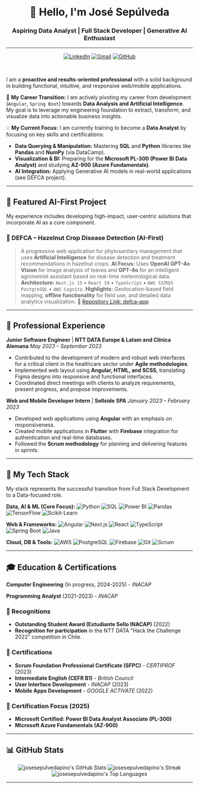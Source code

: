<h1 align="center">👋 Hello, I'm José Sepúlveda</h1>
<h3 align="center">Aspiring Data Analyst | Full Stack Developer | Generative AI Enthusiast</h3>

---

<div align="center">
  <p>
    <a href="https://www.linkedin.com/in/josesepulvedapino/"><img src="https://img.shields.io/badge/LinkedIn-0077B5?style=for-the-badge&logo=linkedin&logoColor=white" alt="LinkedIn"></a>
    <a href="mailto:josealejandrosepulvedapino@gmail.com"><img src="https://img.shields.io/badge/Gmail-D14836?style=for-the-badge&logo=gmail&logoColor=white" alt="Gmail"></a>
    <a href="https://github.com/josesepulvedapino"><img src="https://img.shields.io/badge/GitHub-181717?style=for-the-badge&logo=github&logoColor=white" alt="GitHub"></a>
  </p>
</div>

<br>

I am a **proactive and results-oriented professional** with a solid background in building functional, intuitive, and responsive web/mobile applications.

🚀 **My Career Transition:** I am actively pivoting my career from development (`Angular`, `Spring Boot`) towards **Data Analysis and Artificial Intelligence**. My goal is to leverage my engineering foundation to extract, transform, and visualize data into actionable business insights.

💡 **My Current Focus:** I am currently training to become a **Data Analyst** by focusing on key skills and certifications:
- **Data Querying & Manipulation:** Mastering **SQL** and **Python** libraries like **Pandas** and **NumPy** (via DataCamp).
- **Visualization & BI:** Preparing for the **Microsoft PL-300 (Power BI Data Analyst)** and studying **AZ-900 (Azure Fundamentals)**.
- **AI Integration:** Applying Generative AI models in real-world applications (see DEFCA project).

---

## 🚀 Featured AI-First Project

My experience includes developing high-impact, user-centric solutions that incorporate AI as a core component.

### 🌿 DEFCA – Hazelnut Crop Disease Detection (AI-First)
> A progressive web application for phytosanitary management that uses **Artificial Intelligence** for disease detection and treatment recommendations in hazelnut crops.
**AI Focus:** Uses **OpenAI GPT-4o Vision** for image analysis of leaves and **GPT-4o** for an intelligent agronomist assistant based on real-time meteorological data.
**Architecture:** `Next.js 15` • `React 19` • `TypeScript` • `AWS S3`/`RDS PostgreSQL` • `AWS Cognito`.
**Highlights:** Geolocation-based field mapping, **offline functionality** for field use, and detailed data analytics visualization.
🔗 [Repository Link: defca-app](https://github.com/josesepulvedapino/defca-app/tree/feature/assistant-agronomist)

---

## 💼 Professional Experience

**Junior Software Engineer** | **NTT DATA Europe & Latam and Clínica Alemana**
*May 2023 – September 2023*
- Contributed to the development of modern and robust web interfaces for a critical client in the healthcare sector under **Agile methodologies**.
- Implemented web layout using **Angular, HTML, and SCSS**, translating Figma designs into responsive and functional interfaces.
- Coordinated direct meetings with clients to analyze requirements, present progress, and propose improvements.

**Web and Mobile Developer Intern** | **Sellside SPA**
*January 2023 – February 2023*
- Developed web applications using **Angular** with an emphasis on responsiveness.
- Created mobile applications in **Flutter** with **Firebase** integration for authentication and real-time databases.
- Followed the **Scrum methodology** for planning and delivering features in sprints.

---

## 🧠 My Tech Stack

My stack represents the successful transition from Full Stack Development to a Data-focused role.

**Data, AI & ML (Core Focus):**
![Python](https://img.shields.io/badge/Python-3776AB?style=for-the-badge&logo=python&logoColor=white)
![SQL](https://img.shields.io/badge/SQL-4479A1?style=for-the-badge&logo=mysql&logoColor=white)
![Power BI](https://img.shields.io/badge/Power_BI-F2C811?style=for-the-badge&logo=powerbi&logoColor=black)
![Pandas](https://img.shields.io/badge/Pandas-150458?style=for-the-badge&logo=pandas&logoColor=white)
![TensorFlow](https://img.shields.io/badge/TensorFlow-FF6F00?style=for-the-badge&logo=TensorFlow&logoColor=white)
![Scikit-Learn](https://img.shields.io/badge/Scikit--Learn-F7931E?style=for-the-badge&logo=scikit-learn&logoColor=white)

**Web & Frameworks:**
![Angular](https://img.shields.io/badge/Angular-DD0031?style=for-the-badge&logo=angular&logoColor=white)
![Next.js](https://img.shields.io/badge/Next.js-000000?style=for-the-badge&logo=nextdotjs&logoColor=white)
![React](https://img.shields.io/badge/React-61DAFB?style=for-the-badge&logo=react&logoColor=black)
![TypeScript](https://img.shields.io/badge/TypeScript-3178C6?style=for-the-badge&logo=typescript&logoColor=white)
![Spring Boot](https://img.shields.io/badge/Spring_Boot-6DB33F?style=for-the-badge&logo=springboot&logoColor=white)
![Java](https://img.shields.io/badge/Java-007396?style=for-the-badge&logo=java&logoColor=white)

**Cloud, DB & Tools:**
![AWS](https://img.shields.io/badge/AWS-232F3E?style=for-the-badge&logo=amazon-aws&logoColor=white)
![PostgreSQL](https://img.shields.io/badge/PostgreSQL-316192?style=for-the-badge&logo=postgresql&logoColor=white)
![Firebase](https://img.shields.io/badge/Firebase-FFCA28?style=for-the-badge&logo=firebase&logoColor=black)
![Git](https://img.shields.io/badge/Git-F05032?style=for-the-badge&logo=git&logoColor=white)
![Scrum](https://img.shields.io/badge/Scrum-00A9E0?style=for-the-badge&logo=scrumalliance&logoColor=white)

---

## 🎓 Education & Certifications

**Computer Engineering** (In progress, 2024-2025) - *INACAP*

**Programming Analyst** (2021-2023) - *INACAP*

### 🏅 Recognitions
- **Outstanding Student Award (Estudiante Sello INACAP)** (2022)
- **Recognition for participation** in the NTT DATA "Hack the Challenge 2022" competition in Chile.

### 📄 Certifications
- **Scrum Foundation Professional Certificate (SFPC)** - *CERTIPROF* (2023)
- **Intermediate English (CEFR B1)** - *British Council*
- **User Interface Development** - *INACAP* (2023)
- **Mobile Apps Development** - *GOOGLE ACTIVATE* (2022)

### 🎯 Certification Focus (2025)
- **Microsoft Certified: Power BI Data Analyst Associate (PL-300)**
- **Microsoft Azure Fundamentals (AZ-900)**

---

## 📊 GitHub Stats

<p align="center">
    <img src="https://github-readme-stats.vercel.app/api?username=josesepulvedapino&theme=vue-dark&show_icons=true&hide_border=true&count_private=true" alt="josesepulvedapino's GitHub Stats">
    <img src="https://github-readme-streak-stats.herokuapp.com/?user=josesepulvedapino&theme=vue-dark&hide_border=true" alt="josesepulvedapino's Streak">
    <br/>
    <img src="https://github-readme-stats.vercel.app/api/top-langs/?username=josesepulvedapino&theme=vue-dark&show_icons=true&hide_border=true&layout=compact" alt="josesepulvedapino's Top Languages">
</p>

---
<br>

